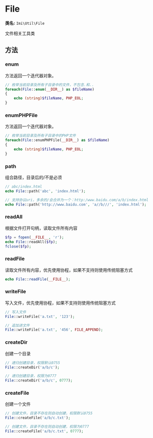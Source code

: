 # File

**类名:** `Imi\Util\File`

文件相关工具类

## 方法

### enum

方法返回一个迭代器对象。

```php
// 枚举当前目录及所有子目录中的文件，不包含.和..
foreach(File::enum(__DIR__) as $fileName)
{
	echo (string)$fileName, PHP_EOL;
}
```

### enumPHPFile

方法返回一个迭代器对象。

```php
// 枚举当前目录及所有子目录中的PHP文件
foreach(File::enumPHPFile(__DIR__) as $fileName)
{
	echo (string)$fileName, PHP_EOL;
}
```

### path

组合路径，目录后的/不是必须

```php
// abc/index.html
echo File::path('abc', 'index.html');

// 支持协议uri，多余的/会合并为一个：http:/www.baidu.com/a/b/index.html
echo File::path('http://www.baidu.com', 'a//b///', 'index.html');
```

### readAll

根据文件打开句柄，读取文件所有内容

```php
$fp = fopen(__FILE__, 'r');
echo File::readAll($fp);
fclose($fp);
```

### readFile

读取文件所有内容，优先使用协程，如果不支持则使用传统阻塞方式

```php
echo File::readFile(__FILE__);
```

### writeFile

写入文件，优先使用协程，如果不支持则使用传统阻塞方式

```php
// 写入文件
File::writeFile('a.txt', '123');

// 追加进文件
File::writeFile('a.txt', '456', FILE_APPEND);
```

### createDir

创建一个目录

```php
// 递归创建目录，权限默认0755
File::createDir('a/b/c');

// 递归创建目录，权限为0777
File::createDir('a/b/c', 0777);
```

### createFile

创建一个文件

```php
// 创建文件，目录不存在则自动创建，权限默认0755
File::createFile('a/b/c.txt');

// 创建文件，目录不存在则自动创建，权限为0777
File::createFile('a/b/c.txt', 0777);
```
